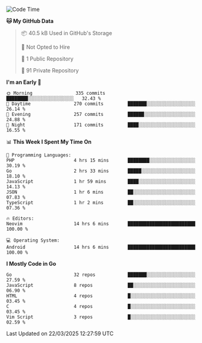 
<!--START_SECTION:waka-->
![Code Time](http://img.shields.io/badge/Code%20Time-5%2C806%20hrs%2027%20mins-blue)

**🐱 My GitHub Data** 

> 📦 40.5 kB Used in GitHub's Storage 
 > 
> 🚫 Not Opted to Hire
 > 
> 📜 1 Public Repository 
 > 
> 🔑 91 Private Repository 
 > 
**I'm an Early 🐤** 

```text
🌞 Morning                335 commits         ████████░░░░░░░░░░░░░░░░░   32.43 % 
🌆 Daytime                270 commits         ███████░░░░░░░░░░░░░░░░░░   26.14 % 
🌃 Evening                257 commits         ██████░░░░░░░░░░░░░░░░░░░   24.88 % 
🌙 Night                  171 commits         ████░░░░░░░░░░░░░░░░░░░░░   16.55 % 
```


📊 **This Week I Spent My Time On** 

```text
💬 Programming Languages: 
PHP                      4 hrs 15 mins       ████████░░░░░░░░░░░░░░░░░   30.19 % 
Go                       2 hrs 33 mins       █████░░░░░░░░░░░░░░░░░░░░   18.10 % 
JavaScript               1 hr 59 mins        ████░░░░░░░░░░░░░░░░░░░░░   14.13 % 
JSON                     1 hr 6 mins         ██░░░░░░░░░░░░░░░░░░░░░░░   07.83 % 
TypeScript               1 hr 2 mins         ██░░░░░░░░░░░░░░░░░░░░░░░   07.36 % 

🔥 Editors: 
Neovim                   14 hrs 6 mins       █████████████████████████   100.00 % 

💻 Operating System: 
Android                  14 hrs 6 mins       █████████████████████████   100.00 % 
```

**I Mostly Code in Go** 

```text
Go                       32 repos            ███████░░░░░░░░░░░░░░░░░░   27.59 % 
JavaScript               8 repos             ██░░░░░░░░░░░░░░░░░░░░░░░   06.90 % 
HTML                     4 repos             █░░░░░░░░░░░░░░░░░░░░░░░░   03.45 % 
C                        4 repos             █░░░░░░░░░░░░░░░░░░░░░░░░   03.45 % 
Vim Script               3 repos             █░░░░░░░░░░░░░░░░░░░░░░░░   02.59 % 
```




 Last Updated on 22/03/2025 12:27:59 UTC
<!--END_SECTION:waka-->
